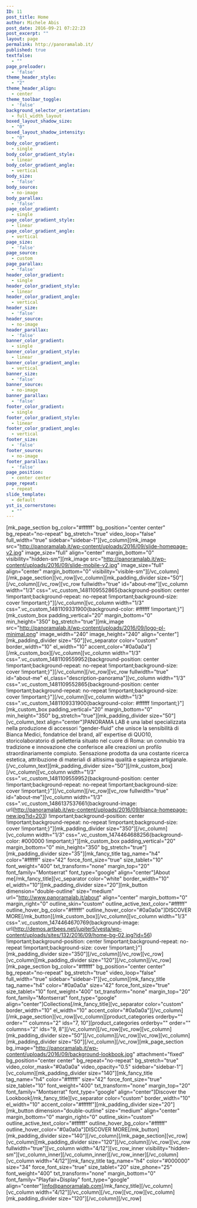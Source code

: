 ```yaml
---
ID: 11
post_title: Home
author: Michele Abis
post_date: 2016-09-21 07:22:23
post_excerpt: ""
layout: page
permalink: http://panoramalab.it/
published: true
textfalse:
  - ""
page_preloader:
  - 'false'
theme_header_style:
  - "2"
theme_header_align:
  - center
theme_toolbar_toggle:
  - 'false'
background_selector_orientation:
  - full_width_layout
boxed_layout_shadow_size:
  - "0"
boxed_layout_shadow_intensity:
  - "0"
body_color_gradient:
  - single
body_color_gradient_style:
  - linear
body_color_gradient_angle:
  - vertical
body_size:
  - 'false'
body_source:
  - no-image
body_parallax:
  - 'false'
page_color_gradient:
  - single
page_color_gradient_style:
  - linear
page_color_gradient_angle:
  - vertical
page_size:
  - 'false'
page_source:
  - custom
page_parallax:
  - 'false'
header_color_gradient:
  - single
header_color_gradient_style:
  - linear
header_color_gradient_angle:
  - vertical
header_size:
  - 'false'
header_source:
  - no-image
header_parallax:
  - 'false'
banner_color_gradient:
  - single
banner_color_gradient_style:
  - linear
banner_color_gradient_angle:
  - vertical
banner_size:
  - 'false'
banner_source:
  - no-image
banner_parallax:
  - 'false'
footer_color_gradient:
  - single
footer_color_gradient_style:
  - linear
footer_color_gradient_angle:
  - vertical
footer_size:
  - 'false'
footer_source:
  - no-image
footer_parallax:
  - 'false'
page_position:
  - center center
page_repeat:
  - repeat
slide_template:
  - default
yst_is_cornerstone:
  - ""
---
```

[mk_page_section bg_color="#ffffff" bg_position="center center" bg_repeat="no-repeat" bg_stretch="true" video_loop="false" full_width="true" sidebar="sidebar-1"][vc_column][mk_image src="http://panoramalab.it/wp-content/uploads/2016/09/slide-homepage-v2.jpg" image_size="full" align="center" margin_bottom="0" visibility="hidden-sm"][mk_image src="http://panoramalab.it/wp-content/uploads/2016/09/slide-mobile-v2.jpg" image_size="full" align="center" margin_bottom="0" visibility="visible-sm"][/vc_column][/mk_page_section][vc_row][vc_column][mk_padding_divider size="50"][/vc_column][/vc_row][vc_row fullwidth="true" id="about-me"][vc_column width="1/3" css=".vc_custom_1481109552865{background-position: center !important;background-repeat: no-repeat !important;background-size: cover !important;}"][/vc_column][vc_column width="1/3" css=".vc_custom_1481109331900{background-color: #ffffff !important;}"][mk_custom_box padding_vertical="20" margin_bottom="0" min_height="350" bg_stretch="true"][mk_image src="http://panoramalab.it/wp-content/uploads/2016/09/logo-pl-minimal.png" image_width="240" image_height="240" align="center"][mk_padding_divider size="50"][vc_separator color="custom" border_width="10" el_width="10" accent_color="#0a0a0a"][/mk_custom_box][/vc_column][vc_column width="1/3" css=".vc_custom_1481109559952{background-position: center !important;background-repeat: no-repeat !important;background-size: cover !important;}"][/vc_column][/vc_row][vc_row fullwidth="true" id="about-me" el_class="description-panorama"][vc_column width="1/3" css=".vc_custom_1481109552865{background-position: center !important;background-repeat: no-repeat !important;background-size: cover !important;}"][/vc_column][vc_column width="1/3" css=".vc_custom_1481109331900{background-color: #ffffff !important;}"][mk_custom_box padding_vertical="20" margin_bottom="0" min_height="350" bg_stretch="true"][mk_padding_divider size="50"][vc_column_text align="center"]PANORAMA LAB è una label specializzata nella produzione di accessori “gender-fluid” che unisce la sensibilità di Bianca Medici, fondatrice del brand, all’ expertise di QUO10, storicolaboratorio di pelletteria situato nel cuore di Roma: un connubio tra tradizione e innovazione che conferisce alle creazioni un profilo straordinariamente compiuto. Sensazione prodotta da una costante ricerca estetica, attribuzione di materiali di altissima qualità e sapienza artigianale.[/vc_column_text][mk_padding_divider size="50"][/mk_custom_box][/vc_column][vc_column width="1/3" css=".vc_custom_1481109559952{background-position: center !important;background-repeat: no-repeat !important;background-size: cover !important;}"][/vc_column][/vc_row][vc_row fullwidth="true" id="about-me"][vc_column width="1/3" css=".vc_custom_1486137537661{background-image: url(http://panoramalab.it/wp-content/uploads/2016/09/bianca-homepage-new.jpg?id=203) !important;background-position: center !important;background-repeat: no-repeat !important;background-size: cover !important;}"][mk_padding_divider size="350"][/vc_column][vc_column width="1/3" css=".vc_custom_1474464688256{background-color: #000000 !important;}"][mk_custom_box padding_vertical="20" margin_bottom="0" min_height="350" bg_stretch="true"][mk_padding_divider size="35"][mk_fancy_title tag_name="h4" color="#ffffff" size="42" force_font_size="true" size_tablet="10" font_weight="400" txt_transform="none" margin_top="20" font_family="Montserrat" font_type="google" align="center"]About me[/mk_fancy_title][vc_separator color="white" border_width="10" el_width="10"][mk_padding_divider size="20"][mk_button dimension="double-outline" size="medium" url="http://www.panoramalab.it/about" align="center" margin_bottom="0" margin_right="0" outline_skin="custom" outline_active_text_color="#ffffff" outline_hover_bg_color="#ffffff" outline_hover_color="#0a0a0a"]DISCOVER MORE[/mk_button][/mk_custom_box][/vc_column][vc_column width="1/3" css=".vc_custom_1474464670769{background-image: url(http://demos.artbees.net/jupiter5/vesta/wp-content/uploads/sites/132/2016/09/home-bg-02.jpg?id=56) !important;background-position: center !important;background-repeat: no-repeat !important;background-size: cover !important;}"][mk_padding_divider size="350"][/vc_column][/vc_row][vc_row][vc_column][mk_padding_divider size="120"][/vc_column][/vc_row][mk_page_section bg_color="#ffffff" bg_position="center center" bg_repeat="no-repeat" bg_stretch="true" video_loop="false" full_width="true" sidebar="sidebar-1"][vc_column][mk_fancy_title tag_name="h4" color="#0a0a0a" size="42" force_font_size="true" size_tablet="10" font_weight="400" txt_transform="none" margin_top="20" font_family="Montserrat" font_type="google" align="center"]Collections[/mk_fancy_title][vc_separator color="custom" border_width="10" el_width="10" accent_color="#0a0a0a"][/vc_column][/mk_page_section][vc_row][vc_column][product_categories orderby="" order="" columns="2" ids="7, 10"][product_categories orderby="" order="" columns="2" ids="9, 8"][/vc_column][/vc_row][vc_row][vc_column][mk_padding_divider size="50"][/vc_column][/vc_row][vc_row][vc_column][mk_padding_divider size="50"][/vc_column][/vc_row][mk_page_section bg_image="http://panoramalab.it/wp-content/uploads/2016/09/background-lookbook.jpg" attachment="fixed" bg_position="center center" bg_repeat="no-repeat" bg_stretch="true" video_color_mask="#0a0a0a" video_opacity="0.5" sidebar="sidebar-1"][vc_column][mk_padding_divider size="140"][mk_fancy_title tag_name="h4" color="#ffffff" size="42" force_font_size="true" size_tablet="10" font_weight="400" txt_transform="none" margin_top="20" font_family="Montserrat" font_type="google" align="center"]Discover the Lookbook[/mk_fancy_title][vc_separator color="custom" border_width="10" el_width="10" accent_color="#ffffff"][mk_padding_divider size="20"][mk_button dimension="double-outline" size="medium" align="center" margin_bottom="0" margin_right="0" outline_skin="custom" outline_active_text_color="#ffffff" outline_hover_bg_color="#ffffff" outline_hover_color="#0a0a0a"]DISCOVER MORE[/mk_button][mk_padding_divider size="140"][/vc_column][/mk_page_section][vc_row][vc_column][mk_padding_divider size="120"][/vc_column][/vc_row][vc_row fullwidth="true"][vc_column width="4/12"][vc_row_inner visibility="hidden-sm"][vc_column_inner][/vc_column_inner][/vc_row_inner][/vc_column][vc_column width="4/12"][mk_fancy_title tag_name="h4" color="#000000" size="34" force_font_size="true" size_tablet="20" size_phone="25" font_weight="400" txt_transform="none" margin_bottom="0" font_family="Playfair+Display" font_type="google" align="center"]<a href="mailto:info@panoramalab.com">info@panoramalab.com</a>[/mk_fancy_title][/vc_column][vc_column width="4/12"][/vc_column][/vc_row][vc_row][vc_column][mk_padding_divider size="120"][/vc_column][/vc_row]